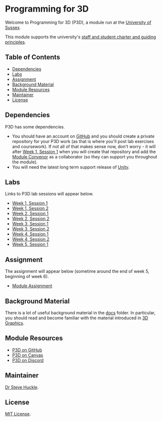 # Programming for 3D

Welcome to Programming for 3D (P3D), a module run at the [University of Sussex](https://www.sussex.ac.uk/).

This module supports the university's [staff and student charter and guiding principles](/docs/staffStudentCharter.pdf).

## Table of Contents

- [Dependencies](#dependencies)
- [Labs](#labs)
- [Assignment](#assignment)
- [Background Material](#background-material)
- [Module Resources](#module-resources)
- [Maintainer](#maintainer)
- [License](#license)

## Dependencies

P3D has some dependencies.

- You should have an account on [GitHub](https://github.com/) and you should create a private repository for your P3D work (as that is where you'll post lab exercises and coursework). If not all of that makes sense now, don't worry - it will after [Week 1, Session 1](/docs/labs/week1Session1.md) when you will create that repository and add the [Module Convenor](#maintainer) as a collaborator (so they can support you throughout the module).
- You will need the latest long term support release of [Unity](https://unity3d.com/unity/qa/lts-releases).

## Labs

Links to P3D lab sessions will appear below.

- [Week 1, Session 1](/docs/labs/week1Session1.md)
- [Week 1, Session 2](/docs/labs/week1Session2.md)
- [Week 2, Session 1](/docs/labs/week2Session1.md)
- [Week 2, Session 2](/docs/labs/week2Session2.md)
- [Week 3, Session 1](/docs/labs/week3Session1.md)
- [Week 3, Session 2](/docs/labs/week3Session2.md)
- [Week 4, Session 1](/docs/labs/week4Session1.md)
- [Week 4, Session 2](/docs/labs/week4Session2.md)
- [Week 5, Session 1](/docs/labs/week5Session1.md)

## Assignment

The assignment will appear below (sometime around the end of week 5, beginning of week 6).

- [Module Assignment](/docs/assignment/assignment.md)

## Background Material

There is a lot of useful background material in the [docs](./docs/) folder. In particular, you should read and become familiar with the material introduced in [3D Graphics](./docs/graphicsBackground.md).

## Module Resources

- [P3D on GitHub](https://github.com/glowkeeper/P3D)
- [P3D on Canvas](https://canvas.sussex.ac.uk/courses/17597)
- [P3D on Discord](https://discord.gg/PutHQRGkPA)

## Maintainer

[Dr Steve Huckle](https://glowkeeper.github.io/).

## License

[MIT License](LICENSE).
